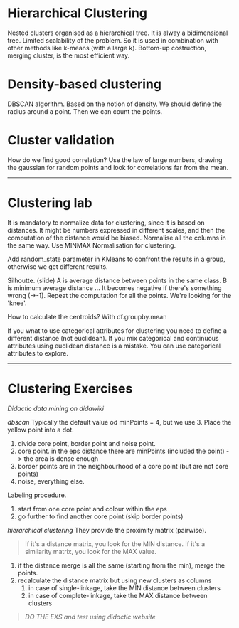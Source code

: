 



# Hierarchical Clustering
Nested clusters organised as a hierarchical tree.
It is alway a bidimensional tree.
Limited scalability of the problem. So it is used in combination with other methods like k-means (with a large k).
Bottom-up costruction, merging cluster, is the most efficient way.

# Density-based clustering
DBSCAN algorithm.
Based on the notion of density.
We should define the radius around a point. Then we can count the points.

# Cluster validation
How do we find good correlation? Use the law of large numbers, drawing the gaussian for random points and look for correlations far from the mean.

---

# Clustering lab
It is mandatory to normalize data for clustering, since it is based on distances. It might be numbers expressed in different scales, and then the computation of the distance would be biased.
Normalise all the columns in the same way.
Use MINMAX Normalisation for clustering.

Add random_state parameter in KMeans to confront the results in a group, otherwise we get different results.

Silhoutte. (slide) 
A is average distance between points in the same class.
B is minimum average distance ...
It becomes negative if there's something wrong (->-1).
Repeat the computation for all the points.
We're looking for the 'knee'.

How to calculate the centroids?
With df.groupby.mean

If you wnat to use categorical attributes for clustering you need to define a different distance (not euclidean).
If you mix categorical and continuous attributes using euclidean distance is a mistake.
You can use categorical attributes to explore.


---

# Clustering Exercises


*Didactic data mining on didawiki*

*dbscan*
Typically the default value od minPoints = 4, but we use 3.
Place the yellow point into a dot.
1. divide core point, border point and noise point.
2. core point. in the eps distance there are minPoints (included the point) -> the area is dense enough
3. border points are in the neighbourhood of a core point (but are not core points)
4. noise, everything else.

Labeling procedure.
1. start from one core point and colour within the eps
2. go further to find another core point (skip border points)

*hierarchical clustering*
They provide the proximity matrix (pairwise).
> If it's a distance matrix, you look for the MIN distance.
> If it's a similarity matrix, you look for the MAX value.

1. if the distance merge is all the same (starting from the min), merge the points.
2. recalculate the distance matrix but using new clusters as columns
	1. in case of single-linkage, take the MIN distance between clusters
	2. in case of complete-linkage, take the MAX distance between clusters

> *DO THE EXS and test using didactic website*